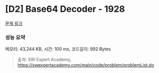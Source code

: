 # [D2] Base64 Decoder - 1928 

[문제 링크](https://swexpertacademy.com/main/code/problem/problemDetail.do?contestProbId=AV5PR4DKAG0DFAUq) 

### 성능 요약

메모리: 43,244 KB, 시간: 100 ms, 코드길이: 992 Bytes



> 출처: SW Expert Academy, https://swexpertacademy.com/main/code/problem/problemList.do